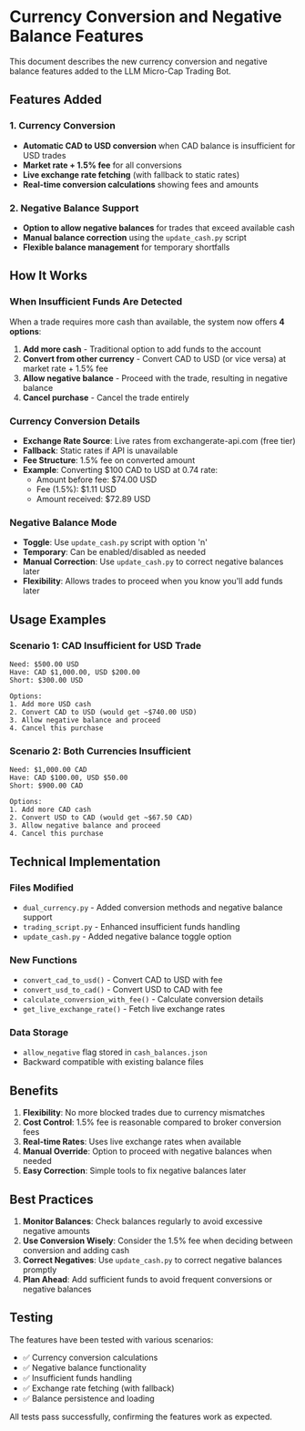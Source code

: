 # Currency Conversion and Negative Balance Features

This document describes the new currency conversion and negative balance features added to the LLM Micro-Cap Trading Bot.

## Features Added

### 1. Currency Conversion
- **Automatic CAD to USD conversion** when CAD balance is insufficient for USD trades
- **Market rate + 1.5% fee** for all conversions
- **Live exchange rate fetching** (with fallback to static rates)
- **Real-time conversion calculations** showing fees and amounts

### 2. Negative Balance Support
- **Option to allow negative balances** for trades that exceed available cash
- **Manual balance correction** using the `update_cash.py` script
- **Flexible balance management** for temporary shortfalls

## How It Works

### When Insufficient Funds Are Detected

When a trade requires more cash than available, the system now offers **4 options**:

1. **Add more cash** - Traditional option to add funds to the account
2. **Convert from other currency** - Convert CAD to USD (or vice versa) at market rate + 1.5% fee
3. **Allow negative balance** - Proceed with the trade, resulting in negative balance
4. **Cancel purchase** - Cancel the trade entirely

### Currency Conversion Details

- **Exchange Rate Source**: Live rates from exchangerate-api.com (free tier)
- **Fallback**: Static rates if API is unavailable
- **Fee Structure**: 1.5% fee on converted amount
- **Example**: Converting $100 CAD to USD at 0.74 rate:
  - Amount before fee: $74.00 USD
  - Fee (1.5%): $1.11 USD
  - Amount received: $72.89 USD

### Negative Balance Mode

- **Toggle**: Use `update_cash.py` script with option 'n'
- **Temporary**: Can be enabled/disabled as needed
- **Manual Correction**: Use `update_cash.py` to correct negative balances later
- **Flexibility**: Allows trades to proceed when you know you'll add funds later

## Usage Examples

### Scenario 1: CAD Insufficient for USD Trade
```
Need: $500.00 USD
Have: CAD $1,000.00, USD $200.00
Short: $300.00 USD

Options:
1. Add more USD cash
2. Convert CAD to USD (would get ~$740.00 USD)
3. Allow negative balance and proceed
4. Cancel this purchase
```

### Scenario 2: Both Currencies Insufficient
```
Need: $1,000.00 CAD
Have: CAD $100.00, USD $50.00
Short: $900.00 CAD

Options:
1. Add more CAD cash
2. Convert USD to CAD (would get ~$67.50 CAD)
3. Allow negative balance and proceed
4. Cancel this purchase
```

## Technical Implementation

### Files Modified
- `dual_currency.py` - Added conversion methods and negative balance support
- `trading_script.py` - Enhanced insufficient funds handling
- `update_cash.py` - Added negative balance toggle option

### New Functions
- `convert_cad_to_usd()` - Convert CAD to USD with fee
- `convert_usd_to_cad()` - Convert USD to CAD with fee
- `calculate_conversion_with_fee()` - Calculate conversion details
- `get_live_exchange_rate()` - Fetch live exchange rates

### Data Storage
- `allow_negative` flag stored in `cash_balances.json`
- Backward compatible with existing balance files

## Benefits

1. **Flexibility**: No more blocked trades due to currency mismatches
2. **Cost Control**: 1.5% fee is reasonable compared to broker conversion fees
3. **Real-time Rates**: Uses live exchange rates when available
4. **Manual Override**: Option to proceed with negative balances when needed
5. **Easy Correction**: Simple tools to fix negative balances later

## Best Practices

1. **Monitor Balances**: Check balances regularly to avoid excessive negative amounts
2. **Use Conversion Wisely**: Consider the 1.5% fee when deciding between conversion and adding cash
3. **Correct Negatives**: Use `update_cash.py` to correct negative balances promptly
4. **Plan Ahead**: Add sufficient funds to avoid frequent conversions or negative balances

## Testing

The features have been tested with various scenarios:
- ✅ Currency conversion calculations
- ✅ Negative balance functionality
- ✅ Insufficient funds handling
- ✅ Exchange rate fetching (with fallback)
- ✅ Balance persistence and loading

All tests pass successfully, confirming the features work as expected.
